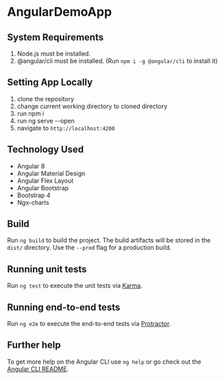 # AngularDemoApp

## System Requirements
1. Node.js must be installed.
2. @angular/cli must be installed. (Run `npm i -g @angular/cli` to install it)

## Setting App Locally
1. clone the repository
2. change current working directory to cloned directory
3. run npm i
4. run ng serve --open
5. navigate to `http://localhost:4200`

## Technology Used
- Angular 8
- Angular Material Design
- Angular Flex Layout
- Angular Bootstrap
- Bootstrap 4
- Ngx-charts

## Build

Run `ng build` to build the project. The build artifacts will be stored in the `dist/` directory. Use the `--prod` flag for a production build.

## Running unit tests

Run `ng test` to execute the unit tests via [Karma](https://karma-runner.github.io).

## Running end-to-end tests

Run `ng e2e` to execute the end-to-end tests via [Protractor](http://www.protractortest.org/).

## Further help

To get more help on the Angular CLI use `ng help` or go check out the [Angular CLI README](https://github.com/angular/angular-cli/blob/master/README.md).
